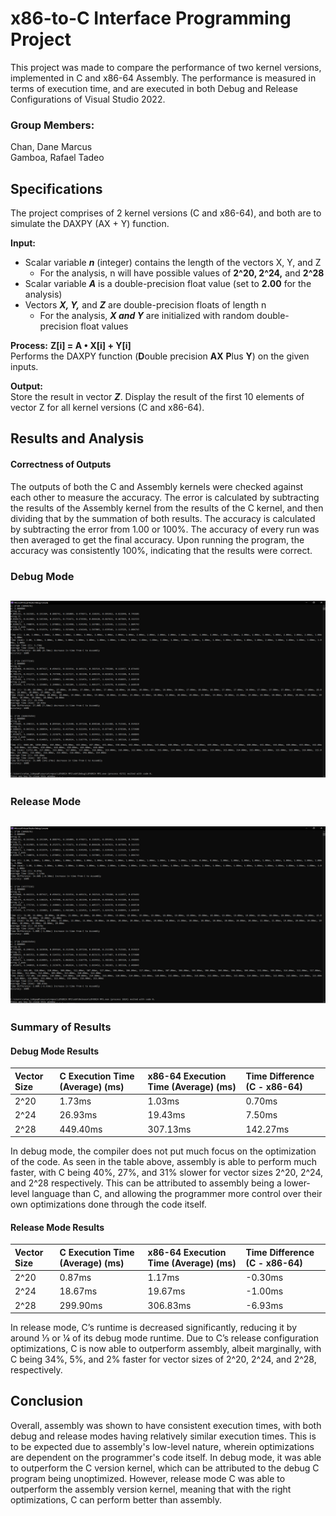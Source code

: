 # x86-to-C Interface Programming Project
This project was made to compare the performance of two kernel versions, implemented in C and x86-64 Assembly. The performance is measured in terms of execution time, and are executed in both Debug and Release Configurations of Visual Studio 2022.
### Group Members:
Chan, Dane Marcus  
Gamboa, Rafael Tadeo  

## Specifications
The project comprises of 2 kernel versions (C and x86-64), and both are to simulate the DAXPY (AX + Y) function. 

**Input:**
- Scalar variable **_n_** (integer) contains the length of the vectors X, Y, and Z
  - For the analysis, n will have possible values of **2^20, 2^24,** and **2^28**
- Scalar variable **_A_** is a double-precision float value (set to **2.00** for the analysis)
- Vectors **_X, Y,_** and **_Z_** are double-precision floats of length n
  - For the analysis, **_X and Y_** are initialized with random double-precision float values
  
**Process:** **Z[i] = A • X[i] + Y[i]**  
Performs the DAXPY function (**D**ouble precision **AX** **P**lus **Y**) on the given inputs.

**Output:**  
Store the result in vector **_Z_**. Display the result of the first 10 elements of vector Z for all kernel versions (C and x86-64).  

## Results and Analysis
#### Correctness of Outputs
The outputs of both the C and Assembly kernels were checked against each other to measure the accuracy. The error is calculated by subtracting the results of the Assembly kernel from the results of the C kernel, and then dividing that by the summation of both results. The accuracy is calculated by subtracting the error from 1.00 or 100%. The accuracy of every run was then averaged to get the final accuracy. Upon running the program, the accuracy was consistently 100%, indicating that the results were correct.

### Debug Mode
![debug output](img/debug.png)
---------------------
### Release Mode
![release output](img/release.png)
---------------------
### Summary of Results
#### Debug Mode Results
| Vector Size | C Execution Time (Average) (ms) | x86-64 Execution Time (Average) (ms) | Time Difference (C - x86-64) |
| :---------- | :------------------------------ | :----------------------------------- | :-------------- |
| 2^20        | 1.73ms                   |  1.03ms                       | 0.70ms   |
| 2^24        | 26.93ms                   |  19.43ms                       | 7.50ms   |
| 2^28        | 449.40ms                   |  307.13ms                       | 142.27ms   |

In debug mode, the compiler does not put much focus on the optimization of the code. As seen in the table above, assembly is able to perform much faster, with C being 40%, 27%, and 31% slower for vector sizes 2^20, 2^24, and 2^28 respectively. This can be attributed to assembly being a lower-level language than C, and allowing the programmer more control over their own optimizations done through the code itself.

#### Release Mode Results
| Vector Size | C Execution Time (Average) (ms) | x86-64 Execution Time (Average) (ms) | Time Difference (C - x86-64) |
| :---------- | :------------------------------ | :----------------------------------- | :--------------------------- |
| 2^20        | 0.87ms                   |  1.17ms                       | -0.30ms   |
| 2^24        | 18.67ms                   |  19.67ms                       | -1.00ms   |
| 2^28        | 299.90ms                   |  306.83ms                       | -6.93ms  |

In release mode, C’s runtime is decreased significantly, reducing it by around ⅓ or ¼ of its debug mode runtime. Due to C’s release configuration optimizations, C is now able to outperform assembly, albeit marginally, with C being 34%, 5%, and 2% faster for vector sizes of 2^20, 2^24, and 2^28, respectively.  

## Conclusion
Overall, assembly was shown to have consistent execution times, with both debug and release modes having relatively similar execution times. This is to be expected due to assembly's low-level nature, wherein optimizations are dependent on the programmer's code itself. In debug mode, it was able to outperform the C version kernel, which can be attributed to the debug C program being unoptimized. However, release mode C was able to outperform the assembly version kernel, meaning that with the right optimizations, C can perform better than assembly.

